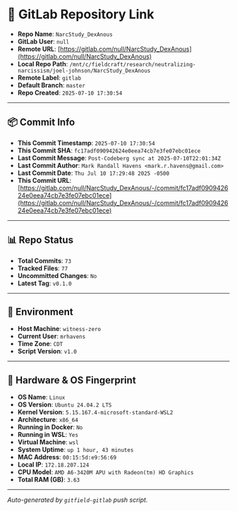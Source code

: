 # 🔗 GitLab Repository Link

- **Repo Name**: `NarcStudy_DexAnous`
- **GitLab User**: `null`
- **Remote URL**: [https://gitlab.com/null/NarcStudy_DexAnous](https://gitlab.com/null/NarcStudy_DexAnous)
- **Local Repo Path**: `/mnt/c/fieldcraft/research/neutralizing-narcissism/joel-johnson/NarcStudy_DexAnous`
- **Remote Label**: `gitlab`
- **Default Branch**: `master`
- **Repo Created**: `2025-07-10 17:30:54`

---

## 📦 Commit Info

- **This Commit Timestamp**: `2025-07-10 17:30:54`
- **This Commit SHA**: `fc17adf090942624e0eea74cb7e3fe07ebc01ece`
- **Last Commit Message**: `Post-Codeberg sync at 2025-07-10T22:01:34Z`
- **Last Commit Author**: `Mark Randall Havens <mark.r.havens@gmail.com>`
- **Last Commit Date**: `Thu Jul 10 17:29:48 2025 -0500`
- **This Commit URL**: [https://gitlab.com/null/NarcStudy_DexAnous/-/commit/fc17adf090942624e0eea74cb7e3fe07ebc01ece](https://gitlab.com/null/NarcStudy_DexAnous/-/commit/fc17adf090942624e0eea74cb7e3fe07ebc01ece)

---

## 📊 Repo Status

- **Total Commits**: `73`
- **Tracked Files**: `77`
- **Uncommitted Changes**: `No`
- **Latest Tag**: `v0.1.0`

---

## 🧽 Environment

- **Host Machine**: `witness-zero`
- **Current User**: `mrhavens`
- **Time Zone**: `CDT`
- **Script Version**: `v1.0`

---

## 🧬 Hardware & OS Fingerprint

- **OS Name**: `Linux`
- **OS Version**: `Ubuntu 24.04.2 LTS`
- **Kernel Version**: `5.15.167.4-microsoft-standard-WSL2`
- **Architecture**: `x86_64`
- **Running in Docker**: `No`
- **Running in WSL**: `Yes`
- **Virtual Machine**: `wsl`
- **System Uptime**: `up 1 hour, 43 minutes`
- **MAC Address**: `00:15:5d:e9:56:69`
- **Local IP**: `172.18.207.124`
- **CPU Model**: `AMD A6-3420M APU with Radeon(tm) HD Graphics`
- **Total RAM (GB)**: `3.63`

---

_Auto-generated by `gitfield-gitlab` push script._

